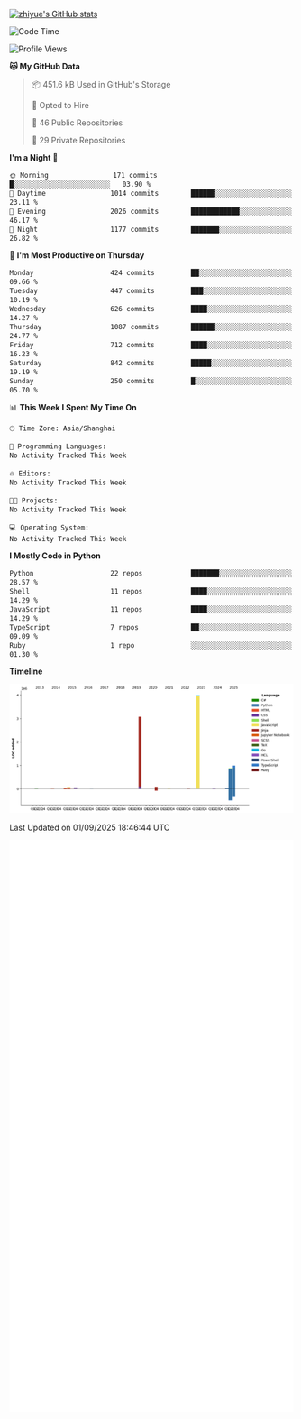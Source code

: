 
[![zhiyue's GitHub stats](https://github-readme-stats.vercel.app/api?username=zhiyue)](https://github.com/anuraghazra/github-readme-stats&&show_icons=true)

<!--START_SECTION:waka-->
![Code Time](http://img.shields.io/badge/Code%20Time-2%2C215%20hrs%2020%20mins-blue)

![Profile Views](http://img.shields.io/badge/Profile%20Views-2-blue)

**🐱 My GitHub Data** 

> 📦 451.6 kB Used in GitHub's Storage 
 > 
> 💼 Opted to Hire
 > 
> 📜 46 Public Repositories 
 > 
> 🔑 29 Private Repositories 
 > 
**I'm a Night 🦉** 

```text
🌞 Morning                171 commits         █░░░░░░░░░░░░░░░░░░░░░░░░   03.90 % 
🌆 Daytime                1014 commits        ██████░░░░░░░░░░░░░░░░░░░   23.11 % 
🌃 Evening                2026 commits        ████████████░░░░░░░░░░░░░   46.17 % 
🌙 Night                  1177 commits        ███████░░░░░░░░░░░░░░░░░░   26.82 % 
```
📅 **I'm Most Productive on Thursday** 

```text
Monday                   424 commits         ██░░░░░░░░░░░░░░░░░░░░░░░   09.66 % 
Tuesday                  447 commits         ███░░░░░░░░░░░░░░░░░░░░░░   10.19 % 
Wednesday                626 commits         ████░░░░░░░░░░░░░░░░░░░░░   14.27 % 
Thursday                 1087 commits        ██████░░░░░░░░░░░░░░░░░░░   24.77 % 
Friday                   712 commits         ████░░░░░░░░░░░░░░░░░░░░░   16.23 % 
Saturday                 842 commits         █████░░░░░░░░░░░░░░░░░░░░   19.19 % 
Sunday                   250 commits         █░░░░░░░░░░░░░░░░░░░░░░░░   05.70 % 
```


📊 **This Week I Spent My Time On** 

```text
🕑︎ Time Zone: Asia/Shanghai

💬 Programming Languages: 
No Activity Tracked This Week

🔥 Editors: 
No Activity Tracked This Week

🐱‍💻 Projects: 
No Activity Tracked This Week

💻 Operating System: 
No Activity Tracked This Week
```

**I Mostly Code in Python** 

```text
Python                   22 repos            ███████░░░░░░░░░░░░░░░░░░   28.57 % 
Shell                    11 repos            ████░░░░░░░░░░░░░░░░░░░░░   14.29 % 
JavaScript               11 repos            ████░░░░░░░░░░░░░░░░░░░░░   14.29 % 
TypeScript               7 repos             ██░░░░░░░░░░░░░░░░░░░░░░░   09.09 % 
Ruby                     1 repo              ░░░░░░░░░░░░░░░░░░░░░░░░░   01.30 % 
```



**Timeline**

![Lines of Code chart](https://raw.githubusercontent.com/zhiyue/zhiyue/main/assets/bar_graph.png)


 Last Updated on 01/09/2025 18:46:44 UTC
<!--END_SECTION:waka-->

<!-- [![Top Langs](https://github-readme-stats.vercel.app/api/top-langs/?username=zhiyue)](https://github.com/anuraghazra/github-readme-stats) -->

![](./github-metrics.svg)

